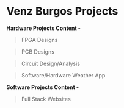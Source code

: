 # Venz Burgos Projects

**Hardware Projects Content -**

> FPGA Designs

> PCB Designs

> Circuit Design/Analysis

> Software/Hardware Weather App

**Software Projects Content -**

> Full Stack Websites
